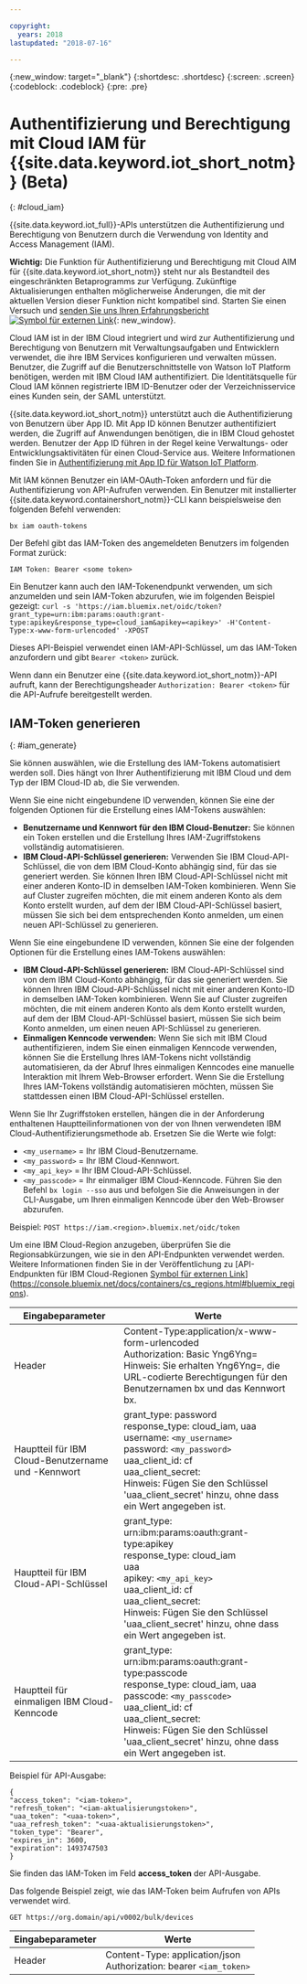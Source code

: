 ```yaml
---

copyright:
  years: 2018
lastupdated: "2018-07-16"

---
```


{:new_window: target="\_blank"}
{:shortdesc: .shortdesc}
{:screen: .screen}
{:codeblock: .codeblock}
{:pre: .pre}


# Authentifizierung und Berechtigung mit Cloud IAM für {{site.data.keyword.iot_short_notm}} (Beta)
{: #cloud_iam}

{{site.data.keyword.iot_full}}-APIs unterstützen die Authentifizierung und Berechtigung von Benutzern durch die Verwendung von Identity and Access Management (IAM).

**Wichtig:** Die Funktion für Authentifizierung und Berechtigung mit Cloud AIM für {{site.data.keyword.iot_short_notm}} steht nur als Bestandteil des eingeschränkten Betaprogramms zur Verfügung. Zukünftige Aktualisierungen enthalten möglicherweise Änderungen, die mit der aktuellen Version dieser Funktion nicht kompatibel sind. Starten Sie einen Versuch und [senden Sie uns Ihren Erfahrungsbericht ![Symbol für externen Link](../../../../icons/launch-glyph.svg)](https://developer.ibm.com/answers/smart-spaces/17/internet-of-things.html){: new_window}.

Cloud IAM ist in der IBM Cloud integriert und wird zur Authentifizierung und Berechtigung von Benutzern mit Verwaltungsaufgaben und Entwicklern verwendet, die ihre IBM Services konfigurieren und verwalten müssen. Benutzer, die Zugriff auf die Benutzerschnittstelle von Watson IoT Platform benötigen, werden mit IBM Cloud IAM authentifiziert. Die Identitätsquelle für Cloud IAM können registrierte IBM ID-Benutzer oder der Verzeichnisservice eines Kunden sein, der SAML unterstützt.  

{{site.data.keyword.iot_short_notm}} unterstützt auch die Authentifizierung von Benutzern über App ID. Mit App ID können Benutzer authentifiziert werden, die Zugriff auf Anwendungen benötigen, die in IBM Cloud gehostet werden. Benutzer der App ID führen in der Regel keine Verwaltungs- oder Entwicklungsaktivitäten für einen Cloud-Service aus. Weitere Informationen finden Sie in [Authentifizierung mit App ID für Watson IoT Platform](app_id.html#app_id).

Mit IAM können Benutzer ein IAM-OAuth-Token anfordern und für die Authentifizierung von API-Aufrufen verwenden. Ein Benutzer mit installierter {{site.data.keyword.containershort_notm}}-CLI kann beispielsweise den folgenden Befehl verwenden:

`bx iam oauth-tokens`

Der Befehl gibt das IAM-Token des angemeldeten Benutzers im folgenden Format zurück:

`IAM Token: Bearer <some token>`

Ein Benutzer kann auch den IAM-Tokenendpunkt verwenden, um sich anzumelden und sein IAM-Token abzurufen, wie im folgenden Beispiel gezeigt:
`curl -s 'https://iam.bluemix.net/oidc/token?grant_type=urn:ibm:params:oauth:grant-type:apikey&response_type=cloud_iam&apikey=<apikey>' -H'Content-Type:x-www-form-urlencoded' -XPOST`

Dieses API-Beispiel verwendet einen IAM-API-Schlüssel, um das IAM-Token anzufordern und gibt `Bearer <token>` zurück.

Wenn dann ein Benutzer eine {{site.data.keyword.iot_short_notm}}-API aufruft, kann der Berechtigungsheader `Authorization: Bearer <token>` für die API-Aufrufe bereitgestellt werden.

## IAM-Token generieren
{: #iam_generate}

Sie können auswählen, wie die Erstellung des IAM-Tokens automatisiert werden soll. Dies hängt von Ihrer Authentifizierung mit IBM Cloud und dem Typ der IBM Cloud-ID ab, die Sie verwenden.

Wenn Sie eine nicht eingebundene ID verwenden, können Sie eine der folgenden Optionen für die Erstellung eines IAM-Tokens auswählen:
 - **Benutzername und Kennwort für den IBM Cloud-Benutzer:** Sie können ein Token erstellen und die Erstellung Ihres IAM-Zugriffstokens vollständig automatisieren.
 - **IBM Cloud-API-Schlüssel generieren:** Verwenden Sie IBM Cloud-API-Schlüssel, die von dem IBM Cloud-Konto abhängig sind, für das sie generiert werden. Sie können Ihren IBM Cloud-API-Schlüssel nicht mit einer anderen Konto-ID in demselben IAM-Token kombinieren. Wenn Sie auf Cluster zugreifen möchten, die mit einem anderen Konto als dem Konto erstellt wurden, auf dem der IBM Cloud-API-Schlüssel basiert, müssen Sie sich bei dem entsprechenden Konto anmelden, um einen neuen API-Schlüssel zu generieren.

Wenn Sie eine eingebundene ID verwenden, können Sie eine der folgenden Optionen für die Erstellung eines IAM-Tokens auswählen:
 - **IBM Cloud-API-Schlüssel generieren:** IBM Cloud-API-Schlüssel sind von dem IBM Cloud-Konto abhängig, für das sie generiert werden. Sie können Ihren IBM Cloud-API-Schlüssel nicht mit einer anderen Konto-ID in demselben IAM-Token kombinieren. Wenn Sie auf Cluster zugreifen möchten, die mit einem anderen Konto als dem Konto erstellt wurden, auf dem der IBM Cloud-API-Schlüssel basiert, müssen Sie sich beim Konto anmelden, um einen neuen API-Schlüssel zu generieren.
 - **Einmaligen Kenncode verwenden:** Wenn Sie sich mit IBM Cloud authentifizieren, indem Sie einen einmaligen Kenncode verwenden, können Sie die Erstellung Ihres IAM-Tokens nicht vollständig automatisieren, da der Abruf Ihres einmaligen Kenncodes eine manuelle Interaktion mit Ihrem Web-Browser erfordert. Wenn Sie die Erstellung Ihres IAM-Tokens vollständig automatisieren möchten, müssen Sie stattdessen einen IBM Cloud-API-Schlüssel erstellen.

Wenn Sie Ihr Zugriffstoken erstellen, hängen die in der Anforderung enthaltenen Hauptteilinformationen von der von Ihnen verwendeten IBM Cloud-Authentifizierungsmethode ab. Ersetzen Sie die Werte wie folgt:
- `<my_username>` = Ihr IBM Cloud-Benutzername.
- `<my_password>` = Ihr IBM Cloud-Kennwort.
- `<my_api_key>` = Ihr IBM Cloud-API-Schlüssel.
- `<my_passcode>` = Ihr einmaliger IBM Cloud-Kenncode. Führen Sie den Befehl `bx login --sso` aus und befolgen Sie die Anweisungen in der CLI-Ausgabe, um Ihren einmaligen Kenncode über den Web-Browser abzurufen.

Beispiel:
`POST https://iam.<region>.bluemix.net/oidc/token`

Um eine IBM Cloud-Region anzugeben, überprüfen Sie die Regionsabkürzungen, wie sie in den API-Endpunkten verwendet werden. Weitere Informationen finden Sie in der Veröffentlichung zu [API-Endpunkten für IBM Cloud-Regionen [Symbol für externen Link](../../icons/launch-glyph.svg)](https://console.bluemix.net/docs/containers/cs_regions.html#bluemix_regions).

Eingabeparameter | Werte
---------------- | -----------
Header	| Content-Type:application/x-www-form-urlencoded<br>Authorization: Basic Yng6Yng=<br>Hinweis: Sie erhalten Yng6Yng=, die URL-codierte Berechtigungen für den Benutzernamen bx und das Kennwort bx.
Hauptteil für IBM Cloud-Benutzername und -Kennwort	|	grant_type: password<br>response_type: cloud_iam, uaa<br>username: `<my_username>`<br>password: `<my_password>`<br>uaa_client_id: cf<br>uaa_client_secret:<br>Hinweis: Fügen Sie den Schlüssel 'uaa_client_secret' hinzu, ohne dass ein Wert angegeben ist.
Hauptteil für IBM Cloud-API-Schlüssel	|	grant_type: urn:ibm:params:oauth:grant-type:apikey<br>response_type: cloud_iam<br>uaa<br>apikey: `<my_api_key>`<br>uaa_client_id: cf<br>uaa_client_secret:<br>Hinweis: Fügen Sie den Schlüssel 'uaa_client_secret' hinzu, ohne dass ein Wert angegeben ist.
Hauptteil für einmaligen IBM Cloud-Kenncode	|	grant_type: urn:ibm:params:oauth:grant-type:passcode<br>response_type: cloud_iam, uaa<br>passcode: `<my_passcode>`<br>uaa_client_id: cf<br>uaa_client_secret:<br>Hinweis: Fügen Sie den Schlüssel 'uaa_client_secret' hinzu, ohne dass ein Wert angegeben ist.

Beispiel für API-Ausgabe:

```
{
"access_token": "<iam-token>",
"refresh_token": "<iam-aktualisierungstoken>",
"uaa_token": "<uaa-token>",
"uaa_refresh_token": "<uaa-aktualisierungstoken>",
"token_type": "Bearer",
"expires_in": 3600,
"expiration": 1493747503
}
```
Sie finden das IAM-Token im Feld **access_token** der API-Ausgabe.

Das folgende Beispiel zeigt, wie das IAM-Token beim Aufrufen von APIs verwendet wird.

```
GET https://org.domain/api/v0002/bulk/devices
```

Eingabeparameter  |	Werte
----------------- | -----------
Header 	|	Content-Type: application/json<br>Authorization: bearer `<iam_token>`
